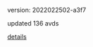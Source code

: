 version: 2022022502-a3f7

updated 136 avds

[details](https://github.com/0x74f917491bfa7ebfa379/ali_avd_db/blob/master/change_log/2022/02/25/02/a3f7.txt)